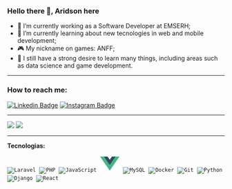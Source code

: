 ### Hello there 👋, Aridson here

- 🔭 I’m currently working as a Software Developer at EMSERH;
- 🌱 I’m currently learning about new tecnologies in web and mobile development;
- 🎮 My nickname on games: ANFF;
- 🧠 I still have a strong desire to learn many things, including areas such as data science and game development.
---

###  How to reach me:

[![Linkedin Badge](https://img.shields.io/badge/-Linkedin-blue?style=flat-square&logo=Linkedin&logoColor=white&link=https://www.linkedin.com/in/aridsonf/)](https://www.linkedin.com/in/aridsonf) 
[![Instagram Badge](https://img.shields.io/badge/-Instagram-brown?style=flat-square&logo=Instagram&logoColor=white&link=https://www.instagram.com/aridsonf/)](https://www.instagram.com/aridsonf/)

---

<div>
  <img height="155em" src="https://github-readme-stats.vercel.app/api?username=aridsonf&show_icons=true&theme=tokyonight&include_all_commits=true&count_private=true">
  <img height="155em" src="https://github-readme-stats.vercel.app/api/top-langs/?username=aridsonf&layout=compact&langs_count=7&theme=tokyonight">
</div>
  
---  

 **Tecnologias:**
<p align="left">  
  <code><img src="https://laravel.com/img/logomark.min.svg" alt="Laravel" width="38" height="38"/></code>&nbsp;
  <code><img src="https://www.php.net/images/logos/new-php-logo.svg" alt="PHP" width="38" height="38"/></code>&nbsp;
  <code><img src="https://cdn.jsdelivr.net/npm/programming-languages-logos/src/javascript/javascript.png" alt="JavaScript" width="38" height="38"/></code>&nbsp;
  <code><img height="38" width="45" src="https://raw.githubusercontent.com/github/explore/80688e429a7d4ef2fca1e82350fe8e3517d3494d/topics/vue/vue.png"/></code>&nbsp;
  <code><img src="https://www.mysql.com/common/logos/logo-mysql-170x115.png" alt="MySQL" width="38" height="38"/></code>&nbsp;
  <code><img src="https://user-images.githubusercontent.com/51785898/91357841-3fea0c00-e7c8-11ea-91de-947891a2dec6.png" alt="Docker" width="38" height="38"/></code>&nbsp;
  <code><img src="https://git-scm.com/images/logos/downloads/Git-Icon-1788C.png" alt="Git" width="38" height="38"/></code>&nbsp;
  <code><img src="https://www.python.org/static/opengraph-icon-200x200.png" alt="Python" width="38" height="38"/></code>&nbsp;
  <code><img src="https://www.djangoproject.com/m/img/logos/django-logo-negative.png" alt="Django" width="38" height="38"/></code>&nbsp;
  <code><img src="https://upload.wikimedia.org/wikipedia/commons/thumb/a/a7/React-icon.svg/1280px-React-icon.svg.png" alt="React" width="38" height="38"/></code>&nbsp;
 </p>
 

<!-- ![Snake animation](https://github.com/USERNAME/USERNAME/blob/output/github-contribution-grid-snake.svg) -->


